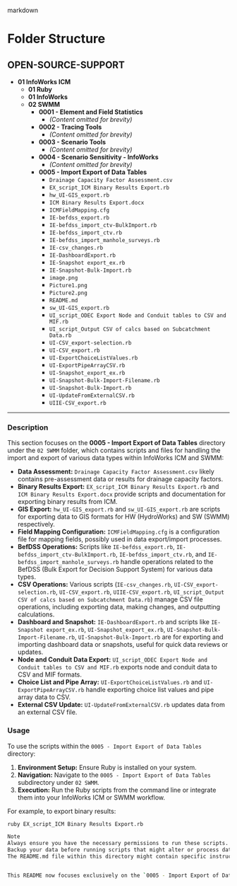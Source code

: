 
markdown
# Folder Structure

## OPEN-SOURCE-SUPPORT
- **01 InfoWorks ICM**
  - **01 Ruby**
  - **01 InfoWorks**
  - **02 SWMM**
    - **0001 - Element and Field Statistics**
      - *(Content omitted for brevity)*
    - **0002 - Tracing Tools**
      - *(Content omitted for brevity)*
    - **0003 - Scenario Tools**
      - *(Content omitted for brevity)*
    - **0004 - Scenario Sensitivity - InfoWorks**
      - *(Content omitted for brevity)*
    - **0005 - Import Export of Data Tables**
      - `Drainage Capacity Factor Assessment.csv`
      - `EX_script_ICM Binary Results Export.rb`
      - `hw_UI-GIS_export.rb`
      - `ICM Binary Results Export.docx`
      - `ICMFieldMapping.cfg`
      - `IE-befdss_export.rb`
      - `IE-befdss_import_ctv-BulkImport.rb`
      - `IE-befdss_import_ctv.rb`
      - `IE-befdss_import_manhole_surveys.rb`
      - `IE-csv_changes.rb`
      - `IE-DashboardExport.rb`
      - `IE-Snapshot export_ex.rb`
      - `IE-Snapshot-Bulk-Import.rb`
      - `image.png`
      - `Picture1.png`
      - `Picture2.png`
      - `README.md`
      - `sw_UI-GIS_export.rb`
      - `UI_script_ODEC Export Node and Conduit tables to CSV and MIF.rb`
      - `UI_script_Output CSV of calcs based on Subcatchment Data.rb`
      - `UI-CSV_export-selection.rb`
      - `UI-CSV_export.rb`
      - `UI-ExportChoiceListValues.rb`
      - `UI-ExportPipeArrayCSV.rb`
      - `UI-Snapshot_export_ex.rb`
      - `UI-Snapshot-Bulk-Import-Filename.rb`
      - `UI-Snapshot-Bulk-Import.rb`
      - `UI-UpdateFromExternalCSV.rb`
      - `UIIE-CSV_export.rb`

---

### Description

This section focuses on the **0005 - Import Export of Data Tables** directory under the `02 SWMM` folder, which contains scripts and files for handling the import and export of various data types within InfoWorks ICM and SWMM:

- **Data Assessment:** `Drainage Capacity Factor Assessment.csv` likely contains pre-assessment data or results for drainage capacity factors.
- **Binary Results Export:** `EX_script_ICM Binary Results Export.rb` and `ICM Binary Results Export.docx` provide scripts and documentation for exporting binary results from ICM.
- **GIS Export:** `hw_UI-GIS_export.rb` and `sw_UI-GIS_export.rb` are scripts for exporting data to GIS formats for HW (HydroWorks) and SW (SWMM) respectively.
- **Field Mapping Configuration:** `ICMFieldMapping.cfg` is a configuration file for mapping fields, possibly used in data export/import processes.
- **BefDSS Operations:** Scripts like `IE-befdss_export.rb`, `IE-befdss_import_ctv-BulkImport.rb`, `IE-befdss_import_ctv.rb`, and `IE-befdss_import_manhole_surveys.rb` handle operations related to the BefDSS (Bulk Export for Decision Support System) for various data types.
- **CSV Operations:** Various scripts (`IE-csv_changes.rb`, `UI-CSV_export-selection.rb`, `UI-CSV_export.rb`, `UIIE-CSV_export.rb`, `UI_script_Output CSV of calcs based on Subcatchment Data.rb`) manage CSV file operations, including exporting data, making changes, and outputting calculations.
- **Dashboard and Snapshot:** `IE-DashboardExport.rb` and scripts like `IE-Snapshot export_ex.rb`, `UI-Snapshot_export_ex.rb`, `UI-Snapshot-Bulk-Import-Filename.rb`, `UI-Snapshot-Bulk-Import.rb` are for exporting and importing dashboard data or snapshots, useful for quick data reviews or updates.
- **Node and Conduit Data Export:** `UI_script_ODEC Export Node and Conduit tables to CSV and MIF.rb` exports node and conduit data to CSV and MIF formats.
- **Choice List and Pipe Array:** `UI-ExportChoiceListValues.rb` and `UI-ExportPipeArrayCSV.rb` handle exporting choice list values and pipe array data to CSV.
- **External CSV Update:** `UI-UpdateFromExternalCSV.rb` updates data from an external CSV file.

### Usage

To use the scripts within the `0005 - Import Export of Data Tables` directory:

1. **Environment Setup:** Ensure Ruby is installed on your system.
2. **Navigation:** Navigate to the `0005 - Import Export of Data Tables` subdirectory under `02 SWMM`.
3. **Execution:** Run the Ruby scripts from the command line or integrate them into your InfoWorks ICM or SWMM workflow.

For example, to export binary results:
```sh
ruby EX_script_ICM Binary Results Export.rb

Note
Always ensure you have the necessary permissions to run these scripts.
Backup your data before running scripts that might alter or process datasets.
The README.md file within this directory might contain specific instructions, notes, or prerequisites for running these import/export scripts.


This README now focuses exclusively on the `0005 - Import Export of Data Tables` folder, detailing its contents and usage.  